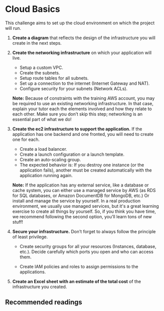 # Cloud Basics

This challenge aims to set up the cloud environment on which the project will run.

1. **Create a diagram** that reflects the design of the infrastructure you will create in the next steps.  

2. **Create the networking infrastructure** on which your application will live.  

    * Setup a custom VPC.
    * Create the subnets.  
    * Setup route tables for all subnets.
    * Set up a connection to the internet (Internet Gateway and NAT).
    * Configure security for your subnets (Network ACLs).

    **Note:** Because of constraints with the training AWS account, you may be required to use an existing networking infrastructure. In that case, explain your tutor each the elements involved and how they relate to each other. Make sure you don’t skip this step; networking is an essential part of what we do!

3. **Create the ec2 infrastructure to support the application.** If the application has one backend and one fronted, you will need to create one for each.  

    * Create a load balancer.
    * Create a launch configuration or a launch template.
    * Create an auto-scaling group.
    * The expected behavior is: If you destroy one instance (or the application fails), another must be created automatically with the application running again.  

    **Note:** If the application has any external service, like a database or cache system, you can either use a managed service by AWS (as RDS for SQL databases, or Amazon DocumentDB for MongoDB, etc.) Or install and manage the service by yourself. In a real production environment, we usually use managed services, but it's a great learning exercise to create all things by yourself. So, if you think you have time, we recommend following the second option, you’ll learn tons of new stuff!

4. **Secure your infrastructure.** Don’t forget to always follow the principle of least privilege.

    * Create security groups for all your resources (Instances, database, etc.). Decide carefully which ports you open and who can access them.

    * Create IAM policies and roles to assign permissions to the applications.

5. **Create an Excel sheet with an estimate of the total cost**  of the infrastructure you created.

## Recommended readings
